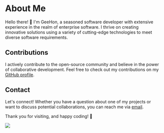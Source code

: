 # About Me

Hello there! 👋 I'm GeeHon, a seasoned software developer with extensive experience in the realm of enterprise software. I thrive on creating innovative solutions using a variety of cutting-edge technologies to meet diverse software requirements.

## Contributions

I actively contribute to the open-source community and believe in the power of collaborative development. Feel free to check out my contributions on my [GitHub profile](https://github.com/geehon).

## Contact

Let's connect! Whether you have a question about one of my projects or want to discuss potential collaborations, you can reach me via [email](mailto:liaoliaoliao70@gmail.com).

Thank you for visiting, and happy coding! 🚀

<a href="#">
  <img align="left" src="https://github-readme-stats.vercel.app/api/top-langs/?username=geehon&layout=compact&langs_count=10&hide=html,css,Dockerfile,Makefile,shell,less">
</a>
